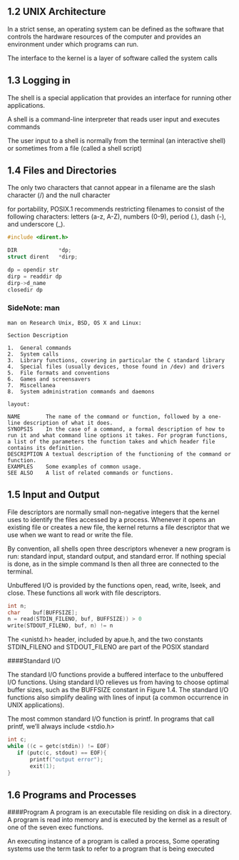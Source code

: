 1.2 UNIX Architecture
---------------------

In a strict sense, an operating system can be defined as the software that controls the hardware resources of the computer and provides an environment under which programs can run.

The interface to the kernel is a layer of software called the system calls


1.3 Logging in
---------------------

The shell is a special application that provides an interface for running other applications.

A shell is a command-line interpreter that reads user input and executes commands

The user input to a shell is normally from the terminal (an interactive shell) or sometimes from a file (called a shell script)


1.4 Files and Directories
---------------------

The only two characters that cannot appear in a filename are the slash character (/) and the null character

for portability, POSIX.1 recommends restricting filenames to consist of the following characters: letters (a-z, A-Z), numbers (0-9), period (.), dash (-), and underscore (_).

```c
#include <dirent.h>

DIR             *dp;
struct dirent   *dirp;

dp = opendir str
dirp = readdir dp
dirp->d_name
closedir dp
```

### SideNote: man

```
man on Research Unix, BSD, OS X and Linux:

Section	Description

1.	General commands
2.	System calls
3.	Library functions, covering in particular the C standard library
4.	Special files (usually devices, those found in /dev) and drivers
5.	File formats and conventions
6.	Games and screensavers
7.	Miscellanea
8.	System administration commands and daemons

layout:

NAME        The name of the command or function, followed by a one-line description of what it does.
SYNOPSIS    In the case of a command, a formal description of how to run it and what command line options it takes. For program functions, a list of the parameters the function takes and which header file contains its definition.
DESCRIPTION A textual description of the functioning of the command or function.
EXAMPLES    Some examples of common usage.
SEE ALSO    A list of related commands or functions.
```

1.5 Input and Output
---------------------

File descriptors are normally small non-negative integers that the kernel uses to identify the files accessed by a process. Whenever it opens an existing file or creates a new file, the kernel returns a file descriptor that we use when we want to read or write the file.

By convention, all shells open three descriptors whenever a new program is run: standard input, standard output, and standard error. If nothing special is done, as in the simple command ls then all three are connected to the terminal.

Unbuffered I/O is provided by the functions open, read, write, lseek, and close. These functions all work with file descriptors.

```c
int n;
char    buf[BUFFSIZE];
n = read(STDIN_FILENO, buf, BUFFSIZE)) > 0
write(STDOUT_FILENO, buf, n) != n
```

The <unistd.h> header, included by apue.h, and the two constants STDIN_FILENO and STDOUT_FILENO are part of the POSIX standard

####Standard I/O

The standard I/O functions provide a buffered interface to the unbuffered I/O functions. Using standard I/O relieves us from having to choose optimal buffer sizes, such as the BUFFSIZE constant in Figure 1.4. The standard I/O functions also simplify dealing with lines of input (a common occurrence in UNIX applications).

The most common standard I/O function is printf. In programs that call printf, we’ll always include <stdio.h>

```c
int c;
while ((c = getc(stdin)) != EOF)
   if (putc(c, stdout) == EOF){
       printf("output error");
       exit(1);
}
```

1.6 Programs and Processes
--------------------------

####Program
A program is an executable file residing on disk in a directory. A program is read into memory and is executed by the kernel as a result of one of the seven exec functions.

An executing instance of a program is called a process,
Some operating systems use the term task to refer to a program that is being executed









